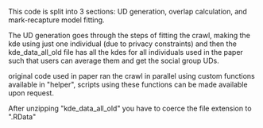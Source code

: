 This code is split into 3 sections: UD generation, overlap calculation, and mark-recapture model fitting. 

The UD generation goes through the steps of fitting the crawl, making the kde using just one individual (due to privacy constraints) and then the kde_data_all_old file has all the kdes for all individuals used in the paper such that users can average them and get the social group UDs. 

original code used in paper ran the crawl in parallel using custom functions available in "helper", scripts using these functions can be made available upon request. 


After unzipping "kde_data_all_old" you have to coerce the file extension to ".RData"
